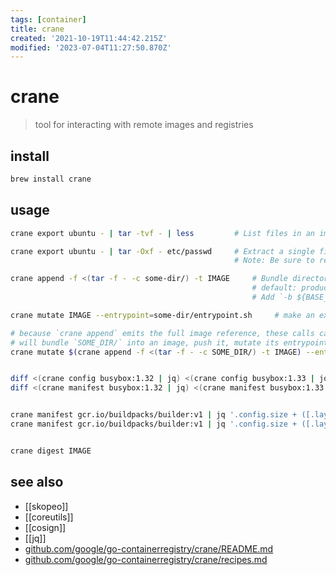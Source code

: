 ```yaml
---
tags: [container]
title: crane
created: '2021-10-19T11:44:42.215Z'
modified: '2023-07-04T11:27:50.870Z'
---
```


# crane

> tool for interacting with remote images and registries

## install

```sh
brew install crane
```

## usage

```sh
crane export ubuntu - | tar -tvf - | less         # List files in an image

crane export ubuntu - | tar -Oxf - etc/passwd     # Extract a single file from an image
                                                  # Note: Be sure to remove the leading `/` from the path (not `/etc/passwd`). This behavior will not follow symlinks.

crane append -f <(tar -f - -c some-dir/) -t IMAGE     # Bundle directory contents into an image
                                                      # default: produces an image with one layer containing the directory contents. 
                                                      # Add `-b ${BASE_IMAGE}` to append the layer to a base image instead.

crane mutate IMAGE --entrypoint=some-dir/entrypoint.sh     # make an executable in the appended layer the image's entrypoint.

# because `crane append` emits the full image reference, these calls can even be chained together:
# will bundle `SOME_DIR/` into an image, push it, mutate its entrypoint to `SOME_DIR/entrypoint.sh`, and push that new image by digest
crane mutate $(crane append -f <(tar -f - -c SOME_DIR/) -t IMAGE) --entrypoint=SOME_DIR/entrypoint.sh


diff <(crane config busybox:1.32 | jq) <(crane config busybox:1.33 | jq)        # diff two configs
diff <(crane manifest busybox:1.32 | jq) <(crane manifest busybox:1.33 | jq)    # diff two manifests


crane manifest gcr.io/buildpacks/builder:v1 | jq '.config.size + ([.layers[].size] | add)'                      # get total image size
crane manifest gcr.io/buildpacks/builder:v1 | jq '.config.size + ([.layers[].size] | add)' | numfmt --to=iec    # make human-readable by passing to numfmt


crane digest IMAGE
```

## see also

- [[skopeo]]
- [[coreutils]]
- [[cosign]]
- [[jq]]
- [github.com/google/go-containerregistry/crane/README.md](https://github.com/google/go-containerregistry/blob/main/cmd/crane/README.md)
- [github.com/google/go-containerregistry/crane/recipes.md](https://github.com/google/go-containerregistry/blob/main/cmd/crane/recipes.md)
